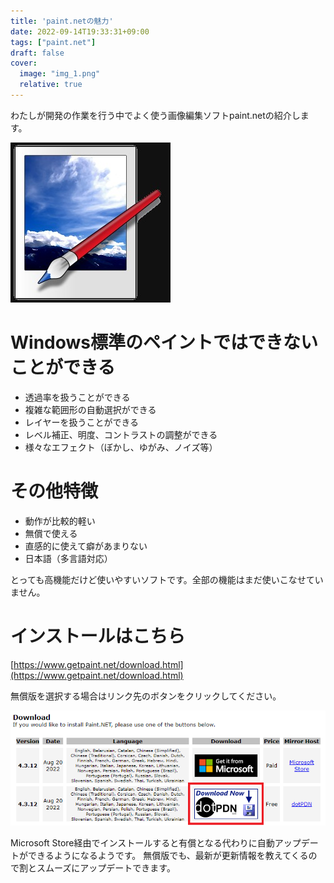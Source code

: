 ```yaml
---
title: 'paint.netの魅力'
date: 2022-09-14T19:33:31+09:00
tags: ["paint.net"]
draft: false
cover:
  image: "img_1.png"
  relative: true
---
```

わたしが開発の作業を行う中でよく使う画像編集ソフトpaint.netの紹介します。

![img.png](img.png)

# Windows標準のペイントではできないことができる
- 透過率を扱うことができる
- 複雑な範囲形の自動選択ができる
- レイヤーを扱うことができる
- レベル補正、明度、コントラストの調整ができる
- 様々なエフェクト（ぼかし、ゆがみ、ノイズ等）

# その他特徴
- 動作が比較的軽い
- 無償で使える
- 直感的に使えて癖があまりない
- 日本語（多言語対応）

とっても高機能だけど使いやすいソフトです。全部の機能はまだ使いこなせていません。

# インストールはこちら
[https://www.getpaint.net/download.html](https://www.getpaint.net/download.html)

無償版を選択する場合はリンク先のボタンをクリックしてください。

![img_2.png](img_2.png)

Microsoft Store経由でインストールすると有償となる代わりに自動アップデートができるようになるようです。
無償版でも、最新が更新情報を教えてくるので割とスムーズにアップデートできます。